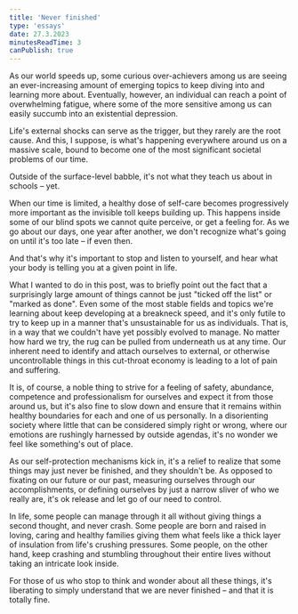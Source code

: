 ```yaml
---
title: 'Never finished'
type: 'essays'
date: 27.3.2023
minutesReadTime: 3
canPublish: true
---
```


As our world speeds up, some curious over-achievers among us are seeing an ever-increasing amount of emerging topics to keep diving into and learning more about. Eventually, however, an individual can reach a point of overwhelming fatigue, where some of the more sensitive among us can easily succumb into an existential depression. 

Life's external shocks can serve as the trigger, but they rarely are the root cause. And this, I suppose, is what's happening everywhere around us on a massive scale, bound to become one of the most significant societal problems of our time. 

Outside of the surface-level babble, it's not what they teach us about in schools – yet.

When our time is limited, a healthy dose of self-care becomes progressively more important as the invisible toll keeps building up. This happens inside some of our blind spots we cannot quite perceive, or get a feeling for. As we go about our days, one year after another, we don't recognize what's going on until it's too late – if even then. 

And that's why it's important to stop and listen to yourself, and hear what your body is telling you at a given point in life. 

What I wanted to do in this post, was to briefly point out the fact that a surprisingly large amount of things cannot be just "ticked off the list" or "marked as done". Even some of the most stable fields and topics we're learning about keep developing at a breakneck speed, and it's only futile to try to keep up in a manner that's unsustainable for us as individuals. That is, in a way that we couldn't have yet possibly evolved to manage. No matter how hard we try, the rug can be pulled from underneath us at any time. Our inherent need to identify and attach ourselves to external, or otherwise uncontrollable things in this cut-throat economy is leading to a lot of pain and suffering.

It is, of course, a noble thing to strive for a feeling of safety, abundance, competence and professionalism for ourselves and expect it from those around us, but it's also fine to slow down and ensure that it remains within healthy boundaries for each and one of us personally. In a disorienting society where little that can be considered simply right or wrong, where our emotions are rushingly harnessed by outside agendas, it's no wonder we feel like something's out of place. 

As our self-protection mechanisms kick in, it's a relief to realize that some things may just never be finished, and they shouldn't be. As opposed to fixating on our future or our past, measuring ourselves through our accomplishments, or defining ourselves by just a narrow sliver of who we really are, it's ok release and let go of our need to control.

In life, some people can manage through it all without giving things a second thought, and never crash. Some people are born and raised in loving, caring and healthy families giving them what feels like a thick layer of insulation from life's crushing pressures. Some people, on the other hand, keep crashing and stumbling throughout their entire lives without taking an intricate look inside.

For those of us who stop to think and wonder about all these things, it's liberating to simply understand that we are never finished – and that it is totally fine.
